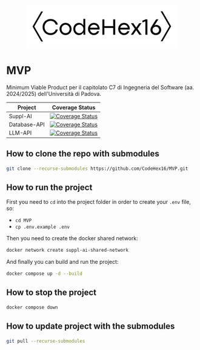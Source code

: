 <p align=center>
<img src="https://github.com/CodeHex16/documentazione/blob/main/template/images/logo_extended_b.webp" width=400 alt="CodeHex16 Logo">
</p>

# MVP 
Minimum Viable Product per il capitolato C7 di Ingegneria del Software (aa. 2024/2025) dell'Università di Padova.


| Project       | Coverage Status                                                                                     |
|---------------|-----------------------------------------------------------------------------------------------------|
| Suppl-AI      | [![Coverage Status](https://coveralls.io/repos/github/CodeHex16/Suppl-AI/badge.svg)](https://coveralls.io/github/CodeHex16/Suppl-AI)       |
| Database-API  | [![Coverage Status](https://coveralls.io/repos/github/CodeHex16/Database-API/badge.svg)](https://coveralls.io/github/CodeHex16/Database-API) |
| LLM-API       | [![Coverage Status](https://coveralls.io/repos/github/CodeHex16/LLM-API/badge.svg)](https://coveralls.io/github/CodeHex16/LLM-API)         |



## How to clone the repo with submodules
```bash
git clone --recurse-submodules https://github.com/CodeHex16/MVP.git
```


## How to run the project
First you need to ```cd``` into the project folder in order to create your ```.env``` file, so:
- ```cd MVP```
- ```cp .env.example .env```

Then you need to create the docker shared network:
```bash
docker network create suppl-ai-shared-network
```
And finally you can build and run the project:
```bash
docker compose up -d --build
```
## How to stop the project
```bash
docker compose down
```

## How to update project with the submodules
```bash
git pull --recurse-submodules

```
